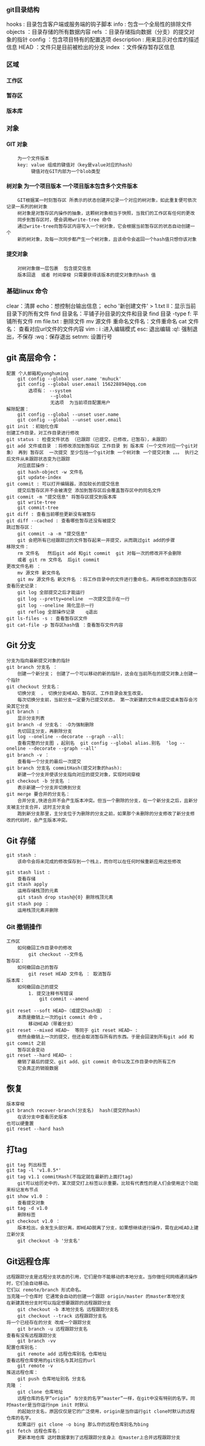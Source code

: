 ### git目录结构
hooks : 目录包含客户端或服务端的钩子脚本
info : 包含一个全局性的排除文件
objects ：目录存储的所有数据内容
refs ：目录存储指向数据（分支）的提交对象的指针
config ：包含项目特有的配置选项
description : 用来显示对仓库的描述信息
HEAD ：文件只是目前被检出的分支
index ：文件保存暂存区信息

### 区域
#### 工作区
#### 暂存区
#### 版本库

### 对象
#### GIT 对象
        为一个文件版本
        key: value 组成的键值对（key是value对应的hash）
             键值对在GIT内部为一个blob类型
#### 树对象  为一个项目版本 一个项目版本包含多个文件版本
        GIT根据某一时刻暂存区 所表示的状态创建并记录一个对应的树对象，如此重复便可依次记录一系列的树对象
        树对象是对暂存区内操作的抽象，这颗树对象相当于快照，当我们的工作区有任何的更改
        同步到暂存区时，便会调用write-tree 命令
        通过write-tree向暂存区内容写入一个树对象，它会根据当前暂存区的状态自动创建一个
        新的树对象，及每一次同步都产生一个树对象，且该命令会返回一个hash值只想你该对象

       
#### 提交对象
        对树对象做一层包裹  包含提交信息
        版本回退  或者 时间穿梭 只需要获得该版本的提交对象的hash 值
### 基础linux 命令
clear：清屏
echo：想控制台输出信息；   echo '新创建文件' > 1.txt
ll：显示当前目录下的所有文件
find 目录名：平铺子孙目录的文件和目录
find 目录 -type f: 平铺所有文件
rm file.txt : 删除文件
mv 源文件 重命名文件名：文件重命名
cat 文件名： 查看对应url文件的文件内容
vim :
        i :进入编辑模式
        esc: 退出编辑
        :q!: 强制退出，不保存
        :wq：保存退出
        setnm: 设置行号
## git 高层命令：
    配置 个人邮箱和yonghuming
        git config --global user.name 'muhuck'
        git config --global user.email 156228894@qq.com
            选项有： --system
                    --global
                    无选项  为当前项目配置用户
    解除配置：
        git config --global --unset user.name
        git config --global --unset user.email
    git init ：初始化仓库
    创建工作目录，对工作目录进行修改
    git status : 检查文件状态 （已跟踪（已提交，已修改，已暂存），未跟踪）
    git add 文件或目录 ：将修改添加到暂存区 工作目录 到 版本库（一个文件对应一个git对象） 再到 暂存区  一次提交 至少包括一个git对象 一个树对象 一个提交对象 。。。 执行之后文件从未跟踪状态变为已跟踪
        对应底层操作：
        git hash-object -w 文件名 
        git update-index 
    git commit : 可以打开编辑器，添加较长的提交信息
        提交后暂存区并不会被清空 添加到暂存区后会覆盖暂存区中的同名文件
    git commit -m "提交信息" 将暂存区提交到版本库  
        git write-tree
        git commit-tree
    git diff : 查看当前哪些更新没有被暂存
    git diff --cached : 查看哪些暂存还没有被提交
    跳过暂存区：
        git commit -a -m "提交信息"
        git 会把所有已经跟踪过的文件暂存起来一并提交，从而跳过git add的步骤
    移除文件：
        rm 文件名   然后git add 和git commit  git 对每一次的修改并不会删除
        或者 git rm 文件名  后git commit
    更改文件名称 ：
        mv 源文件 新文件名
        git mv 源文件名 新文件名 ：将工作目录中的文件进行重命名，再将修改添加到暂存区
    查看历史记录：
        git log 全部提交之后才能运行
        git log --pretty=oneline  一次提交显示在一行
        git log --oneline 简化显示一行
        git reflog 全部操作记录    q退出
    git ls-files -s : 查看暂存区文件
    git cat-file -p 暂存区hash值 ：查看暂存文件内容


## Git 分支
    分支为指向最新提交对象的指针
    git branch 分支名 ：
        创建一个新分支； 创建了一个可以移动的新的指针，这会在当前所在的提交对象上创建一个指针
    git checkout 分支名：
        切换分支  ， 切换分支HEAD、暂存区、工作目录会发生改变。
        每次切换分支前，当前分支一定要为已提交状态， 第一次新建的文件未提交或未暂存会污染其它分支
    git branch :
        显示分支列表
    git branch -d 分支名： -D为强制删除
        先切回主分支，再删除分支
    git log --oneline --decorate --graph --all:
        查看完整的分支图 ，起别名  git config --global alias.别名  'log --oneline --decorate --graph --all'
    git branch -v ：
        查看每一个分支的最后一次提交
    git branch 分支名 commitHash(提交对象的hash):
        新建一个分支并使该分支指向对应的提交对象，实现时间穿梭
    git checkout -b 分支名 ：
        表示新建一个分支并切换到分支
    git merge 要合并的分支名：
        合并分支,快进合并不会产生版本冲突。但当一个删除的分支，在一个新分支之后，且新分支被主分支合并，这时主分支会
        跑到新分支那里，主分支位于为删除的分支之前，如果那个未删除的分支修改了新分支修改的代码时，会产生版本冲突。

## Git 存储
    git stash :
        该命令会将未完成的修改保存到一个栈上，而你可以在任何时候重新应用这些修改

    git stash list :
        查看存储
    git stash apply
        运用存储栈顶的元素
        git stash drop stash@{0} 删除栈顶元素
    git stash pop ：
        运用栈顶元素并删除


### Git 撤销操作
    工作区
        如何撤回工作目录中的修改
            git checkout --文件名
    暂存区：
        如何撤回自己的暂存
            git reset HEAD 文件名 ： 取消暂存
    版本库：
        如何撤回自己的提交
            1. 提交注释书写错误
                git commit --amend

    git reset --soft HEAD~（或提交hash值） ：
        本质是撤销上一次的git commit 命令 。
            移动HEAD（带着分支）
    git reset --mixed HEAD~  等同于 git reset HEAD~ :
        依然会撤销上一次的提交，但还会取消暂存所有的东西。于是会回滚到所有git add 和git commit 之前
        暂存区会变动
    git reset --hard HEAD~ :
        撤销了最后的提交、git add、git commit 命令以及工作目录中的所有工作
        它会真正的销毁数据

## 恢复
    版本穿梭
    git branch recover-branch(分支名)  hash(提交的hash)
        在该分支中查看历史版本
    也可以硬重置
    git reset --hard hash

## 打tag
    git tag 列出标签
    git tag -l 'v1.8.5*' 
    git tag v1.1 commitHash(不指定就在最新的上面打tag)
        git可以给历史中的，某次提交打上标签以示重要。比较有代表性的是人们会使用这个功能来标记发布节点
    git show v1.0 ：
        查看提交对象
    git tag -d v1.0
        删除标签
    git checkout v1.0 ：
        版本检出，会发生头部分离，即HEAD脱离了分支，如果想继续进行操作，需在此HEAD上建立新分支
        git checkout -b '分支名'


## Git远程仓库

    远程跟踪分支是远程分支状态的引用，它们是你不能移动的本地分支。当你做任何网络通讯操作时，它们会自动移动。
    它们以 remote/branch 形式命名。
    当克隆一个仓库时 它通常会自动的创建一个跟踪 origin/master 的master本地分支
    在新建其他分支时可以指定想要跟踪的远程跟踪分支
        git checkout -b 本地分支名 远程跟踪分支名
        git checkout --track 远程跟踪分支名
    将一个已经存在的分支 改成一个跟踪分支
        git branch -u 远程跟踪分支名
    查看有没有远程跟踪分支
        git branch -vv
    配置仓库别名：
        git remote add 远程仓库别名 仓库地址
    查看远程仓库使用的git别名与其对应的url
        git remote -v
    推送远程仓库：
        git push 仓库地址别名 分支名
    克隆 ：
        git clone 仓库地址
        远程仓库的名字“origin” 与分支的名字“master”一样，在git中没有特别的名字。同时master是当你运行npm init 时默认
        的起始分支名，原因仅仅是它的广泛使用，origin是当你运行git clone时默认的远程仓库的名字。
        如果运行 git clone -o bing 那么你的远程仓库别名为bing
    git fetch 远程仓库名：
        更新本地仓库 这时数据拿到了远程跟踪分支身上 在master上合并远程跟踪分支
    
    


